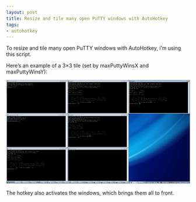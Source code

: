 ```yaml
---
layout: post
title: Resize and tile many open PuTTY windows with AutoHotkey
tags:
- autohotkey
---
```


To resize and tile many open PuTTY windows with AutoHotkey, i’m using this script. 

Here’s an example of a 3×3 tile (set by maxPuttyWinsX and maxPuttyWinsY):

![PuTTY windows](/public/ahk-resize-many-windows.png)

The hotkey also activates the windows, which brings them all to front.

